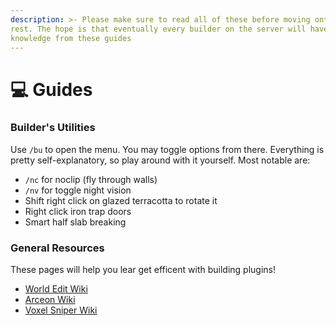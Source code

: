 ```yaml
---
description: >- Please make sure to read all of these before moving onto the
rest. The hope is that eventually every builder on the server will have
knowledge from these guides
---
```


# 💻 Guides

### Builder's Utilities

Use `/bu` to open the menu. You may toggle options from there. Everything is
pretty self-explanatory, so play around with it yourself. Most notable are:

* `/nc` for noclip (fly through walls)
* `/nv` for toggle night vision
* Shift right click on glazed terracotta to rotate it
* Right click iron trap doors
* Smart half slab breaking

### General Resources
These pages will help you lear get efficent with building plugins!

- [World Edit
  Wiki](https://intellectualsites.github.io/fastasyncworldedit-documentation/)
- [Arceon Wiki](https://github.com/Brennian/Arceon/wiki)
- [Voxel Sniper
  Wiki](https://intellectualsites.github.io/fastasyncvoxelsniper-documentation)
